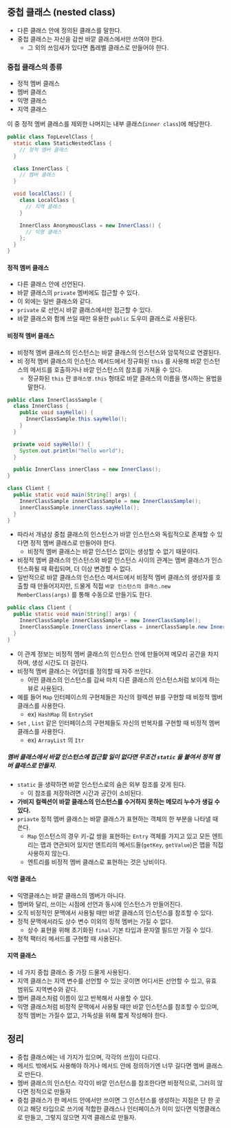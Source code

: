 ## 중첩 클래스 (nested class)
- 다른 클래스 안에 정의된 클래스를 말한다.
- 중첩 클래스는 자신을 감싼 바깥 클래스에서만 쓰여야 한다.
  - 그 외의 쓰임새가 있다면 톱레벨 클래스로 만들어야 한다.

### 중첩 클래스의 종류
- 정적 멤버 클래스
- 멤버 클래스
- 익명 클래스
- 지역 클래스

이 중 정적 멤버 클래스를 제외한 나머지는 내부 클래스(`inner class`)에 해당한다.
```java
public class TopLevelClass {
  static class StaticNestedClass {
    // 정적 멤버 클래스
  }

  class InnerClass {
    // 멤버 클래스
  }

  void localClass() {
    class LocalClass {
      // 지역 클래스
    }

    InnerClass AnonymousClass = new InnerClass() {
      // 익명 클래스
    };
  }
}
```

#### 정적 멤버 클래스
- 다른 클래스 안에 선언된다.
- 바깥 클래스의 `private` 멤버에도 접근할 수 있다.
- 이 외에는 일반 클래스와 같다.
- `private` 로 선언시 바깥 클래스에서만 접근할 수 있다.
- 바깥 클래스와 함께 쓰일 때만 유용한 `public` 도우미 클래스로 사용된다.

#### 비정적 멤버 클래스
- 비정적 멤버 클래스의 인스턴스는 바깥 클래스의 인스턴스와 암묵적으로 연결된다.
- 비 정적 멤버 클래스의 인스턴스 메서드에서 정규화된 `this` 를 사용해 바깥 인스턴스의 메서드를 호출하거나 바깥 인스턴스의 참조를 가져올 수 있다.
  - 정규화된 `this` 란 `클래스명.this` 형태로 바깥 클래스의 이름을 명시하는 용법을 말한다.
```java
public class InnerClassSample {
  class InnerClass {
    public void sayHello() {
      InnerClassSample.this.sayHello();
    }
  }

  private void sayHello() {
    System.out.println("hello world");
  }

  public InnerClass innerClass = new InnerClass();
}

class Client {
  public static void main(String[] args) {
    InnerClassSample innerClassSample = new InnerClassSample();
    innerClassSample.innerClass.sayHello();
  }
}
```
- 따라서 개념상 중첩 클래스의 인스턴스가 바깥 인스턴스와 독립적으로 존재할 수 있다면 정적 멤버 클래스로 만들어야 한다.
  - 비정적 멤버 클래스는 바깥 인스턴스 없이는 생성할 수 없기 때문이다.
- 비정적 멤버 클래스의 인스턴스와 바깥 인스턴스 사이의 관계는 멤버 클래스가 인스턴스화될 때 확립되며, 더 이상 변경할 수 없다.
- 일반적으로 바깥 클래스의 인스턴스 메서드에서 비정적 멤버 클래스의 생성자를 호출할 때 만들어지지만, 드물게 직접 `바깥 인스턴스의 클래스.new MemberClass(args)` 를 통해 수동으로 만들기도 한다.
```java
public class Client {
  public static void main(String[] args) {
    InnerClassSample innerClassSample = new InnerClassSample();
    InnerClassSample.InnerClass innerClass = innerClassSample.new InnerClass();
  }
}
```
- 이 관계 정보는 비정적 멤버 클래스의 인스턴스 안에 만들어져 메모리 공간을 차지하며, 생성 시간도 더 걸린다.
- 비정적 멤버 클래스는 어댑터를 정의할 때 자주 쓰인다.
  - 어떤 클래스의 인스턴스를 감싸 마치 다른 클래스의 인스턴스처럼 보이게 하는 뷰로 사용된다.
- 예를 들어 `Map` 인터페이스의 구현체들은 자신의 컬렉션 뷰를 구현할 때 비정적 멤버 클래스를 사용한다.
  - ex) `HashMap` 의 `EntrySet`
- `Set` , `List` 같은 인터페이스의 구현체들도 자신의 반복자를 구현할 때 비정적 멤버 클래스를 사용한다.
  - ex) `ArrayList` 의 `Itr`

##### 멤버 클래스에서 바깥 인스턴스에 접근할 일이 없다면 무조건 `static` 을 붙여서 정적 멤버 클래스로 만들자.
- `static` 을 생략하면 바깥 인스턴스로의 숨은 외부 참조를 갖게 된다.
  - 이 참조를 저장하려면 시간과 공간이 소비된다.
- **가비지 컬렉션이 바깥 클래스의 인스턴스를 수거하지 못하는 메모리 누수가 생길 수 있다.**
- `priavte` 정적 멤버 클래스는 바깥 클래스가 표현하는 객체의 한 부분을 나타낼 때 쓴다.
  - `Map` 인스턴스의 경우 키-값 쌍을 표현하는 `Entry` 객체를 가지고 있고 모든 엔트리는 맵과 연관되어 있지만 엔트리의 메서드들(`getKey`, `getValue`)은 맵을 직접 사용하지 않는다.
  - 엔트리를 비정적 멤버 클래스로 표현하는 것은 낭비이다.

#### 익명 클래스
- 익명클래스는 바깥 클래스의 멤버가 아니다.
- 멤버와 달리, 쓰이는 시점에 선언과 동시에 인스턴스가 만들어진다.
- 오직 비정적인 문맥에서 사용될 때만 바깥 클래스의 인스턴스를 참조할 수 있다.
- 정적 문맥에서라도 상수 변수 이외의 정적 멤버는 가질 수 없다.
  - 상수 표현을 위해 초기화된 `final` 기본 타입과 문자열 필드만 가질 수 있다.
- 정적 팩터리 메서드를 구현할 때 사용된다.

#### 지역 클래스
- 네 가지 중첩 클래스 중 가장 드물게 사용된다.
- 지역 클래스는 지역 변수를 선언할 수 있는 곳이면 어디서든 선언할 수 있고, 유효 범위도 지역변수와 같다.
- 멤버 클래스처럼 이름이 있고 반복해서 사용할 수 있다.
- 익명 클래스처럼 비정적 문맥에서 사용될 때만 바깥 인스턴스를 참조할 수 있으며, 정적 멤버는 가질수 없고, 가독성을 위해 짧게 작성해야 한다.

## 정리
- 중첩 클래스에는 네 가지가 있으며, 각각의 쓰임이 다르다.
- 메서드 밖에서도 사용해야 하거나 메서드 안에 정의하기엔 너무 길다면 멤버 클래스로 만든다.
- 멤버 클래스의 인스턴스 각각이 바깥 인스턴스를 참조한다면 비정적으로, 그러히 않다면 정적으로 만들자
- 중첩 클래스가 한 메서드 안에서만 쓰이면 그 인스턴스를 생성하는 지점은 단 한 곳이고 해당 타입으로 쓰기에 적합한 클래스나 인터페이스가 이미 있다면 익명클래스로 만들고, 그렇지 않으면 지역 클래스로 만들자.